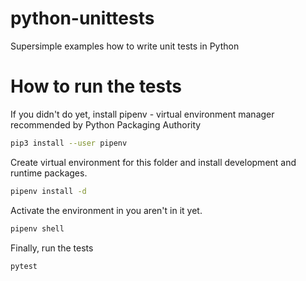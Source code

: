 # python-unittests
Supersimple examples how to write unit tests in Python

# How to run the tests
If you didn't do yet, install pipenv - virtual environment manager recommended by Python Packaging Authority
```bash
pip3 install --user pipenv
```
Create virtual environment for this folder and install development and runtime packages.
```bash
pipenv install -d
```
Activate the environment in you aren't in it yet.
```bash
pipenv shell
```
Finally, run the tests
```bash
pytest
```
